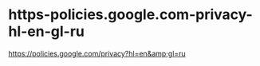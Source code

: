 # https-policies.google.com-privacy-hl-en-gl-ru
https://policies.google.com/privacy?hl=en&amp;gl=ru
